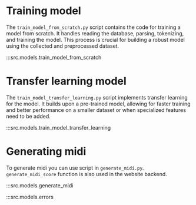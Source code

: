 # Training model
The `train_model_from_scratch.py` script contains the code for training a model from scratch. It handles reading the database, parsing, tokenizing, and training the model. This process is crucial for building a robust model using the collected and preprocessed dataset.

:::src.models.train_model_from_scratch

# Transfer learning model
The `train_model_transfer_learning.py` script implements transfer learning for the model. It builds upon a pre-trained model, allowing for faster training and better performance on a smaller dataset or when specialized features need to be added.

:::src.models.train_model_transfer_learning

# Generating midi
To generate midi you can use script in `generate_midi.py`. `generate_midi_score` function is also used in the website backend.

:::src.models.generate_midi

:::src.models.errors
